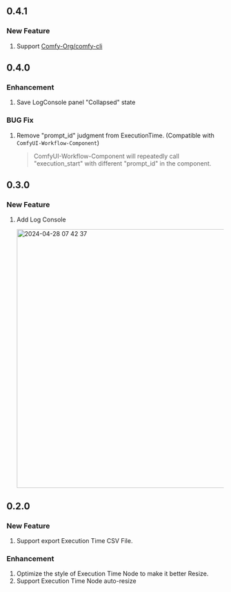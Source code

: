 0.4.1
---

### New Feature

1. Support [Comfy-Org/comfy-cli](https://github.com/Comfy-Org/comfy-cli)

0.4.0
---

### Enhancement

1. Save LogConsole panel "Collapsed" state

### BUG Fix

1. Remove "prompt_id" judgment from ExecutionTime. (Compatible with `ComfyUI-Workflow-Component`)

   > ComfyUI-Workflow-Component will repeatedly call "execution_start"
   with different "prompt_id" in the component.

0.3.0
---

### New Feature

1. Add Log Console

   <img width="600" alt="2024-04-28 07 42 37" src="https://github.com/ty0x2333/ComfyUI-Dev-Utils/assets/7489176/5b44f45c-9fda-4478-a047-b61576ec03dd">

0.2.0
---

### New Feature

1. Support export Execution Time CSV File.

### Enhancement

1. Optimize the style of Execution Time Node to make it better Resize.
2. Support Execution Time Node auto-resize
